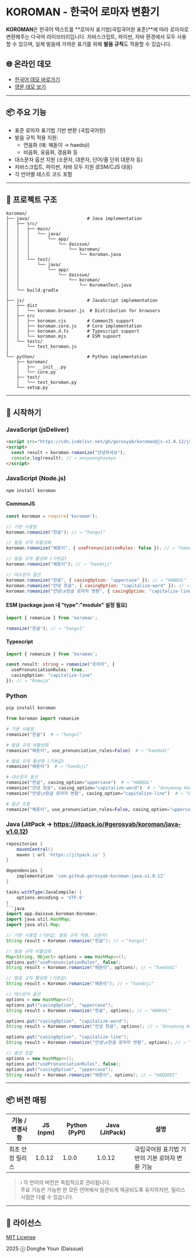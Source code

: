 # KOROMAN - 한국어 로마자 변환기

**KOROMAN**은 한국어 텍스트를 **로마자 표기법(국립국어원 표준)**에 따라 로마자로 변환해주는 다국어 라이브러리입니다. 자바스크립트, 파이썬, 자바 환경에서 모두 사용할 수 있으며, 실제 발음에 가까운 표기를 위해 **발음 규칙**도 적용할 수 있습니다.

## 🌐 온라인 데모
- [한국어 데모 바로가기](https://daissue.app/romanizer)
- [영문 데모 보기](https://daissue.app/en/romanizer)

---

## 📦 주요 기능
- 표준 로마자 표기법 기반 변환 (국립국어원)
- 발음 규칙 적용 지원:
  - 연음화 (예: 해돋이 → haedoji)
  - 비음화, 유음화, 경음화 등
- 대소문자 옵션 지원 (소문자, 대문자, 단어/줄 단위 대문자 등)
- 자바스크립트, 파이썬, 자바 모두 지원 (ESM/CJS 대응)
- 각 언어별 테스트 코드 포함

---

## 📁 프로젝트 구조
```
koroman/
├── java/                      # Java implementation
│   ├── src/
│   │   ├── main/
│   │   │   └── java/
│   │   │       └── app/
│   │   │           └── daissue/
│   │   │               └── koroman/
│   │   │                   └── Koroman.java
│   │   └── test/
│   │       └── java/
│   │           └── app/
│   │               └── daissue/
│   │                   └── koroman/
│   │                       └── KoromanTest.java
│   └── build.gradle
│
├── js/                        # JavaScript implementation
│   ├── dist                   
│   │   └── koroman.browser.js  # Distribution for browsers
│   ├── src    
│   │   ├── koroman.cjs        # CommonJS support
│   │   ├── koroman.core.js    # Core implementation
│   │   ├── koroman.d.ts       # Typescript support
│   │   └── koroman.mjs        # ESM supoort
│   └── tests/
│       └── test_koroman.js
│
└── python/                    # Python implementation
    ├── koroman/              
    │   ├── __init__.py       
    │   └── core.py           
    ├── test/                          
    │   └── test_koroman.py
    └── setup.py
```

---

## 🚀 시작하기

### JavaScript (jsDeliver)
```html
<script src="https://cdn.jsdelivr.net/gh/gerosyab/koroman@js-v1.0.12/js/dist/koroman.browser.js"></script>
<script>
  const result = koroman.romanize("안녕하세요");
  console.log(result); // → annyeonghaseyo
</script>
```
### JavaScript (Node.js)
```bash
npm install koroman
```
#### CommonJS
```js
const koroman = require('koroman');

// 기본 사용법
koroman.romanize("한글"); // → "hangul"

// 발음 규칙 비활성화
koroman.romanize("해돋이", { usePronunciationRules: false }); // → "haedodi"

// 발음 규칙 활성화 (기본값)
koroman.romanize("해돋이"); // → "haedoji"

// 대소문자 옵션
koroman.romanize("한글", { casingOption: "uppercase" }); // → "HANGUL"
koroman.romanize("안녕 한글", { casingOption: "capitalize-word" }); // → "Annyeong hangeul"
koroman.romanize("안녕\n한글 로마자 변환", { casingOption: "capitalize-line" }); // → "Annyeong\nHangeul Romaja Byeonhwan"
```
#### ESM (package.json 내 "type":"module" 설정 필요)
```js
import { romanize } from 'koroman';

romanize("한글"); // → "hangul"
```
#### Typescript
```ts
import { romanize } from 'koroman';

const result: string = romanize("로마자", {
  usePronunciationRules: true,
  casingOption: "capitalize-line"
}); // → "Romaja"
```

### Python
```bash
pip install koroman
```
```python
from koroman import romanize

# 기본 사용법
romanize("한글")  # → "hangul"

# 발음 규칙 비활성화
romanize("해돋이", use_pronunciation_rules=False)  # → "haedodi"

# 발음 규칙 활성화 (기본값)
romanize("해돋이")  # → "haedoji"

# 대소문자 옵션
romanize("한글", casing_option="uppercase")  # → "HANGUL"
romanize("안녕 한글", casing_option="capitalize-word")  # → "Annyeong Hangeul"
romanize("안녕\n한글 로마자 변환", casing_option="capitalize-line")  # → "Annyeong\nHangeul Romaja Byeonhwan"

# 옵션 조합
romanize("해돋이", use_pronunciation_rules=False, casing_option="uppercase")  # → "HAEDODI"
```

### Java (JitPack -> https://jitpack.io/#gerosyab/koroman/java-v1.0.12)
```gradle
repositories {
    mavenCentral()
    maven { url 'https://jitpack.io' }
}

dependencies {
    implementation 'com.github.gerosyab:koroman:java-v1.0.12'
}

tasks.withType(JavaCompile) {
    options.encoding = 'UTF-8'
}
```java
import app.daissue.koroman.Koroman;
import java.util.HashMap;
import java.util.Map;

// 기본 사용법 (기본값: 발음 규칙 적용, 소문자)
String result = Koroman.romanize("한글"); // → "hangul"

// 발음 규칙 비활성화
Map<String, Object> options = new HashMap<>();
options.put("usePronunciationRules", false);
String result = Koroman.romanize("해돋이", options); // → "haedodi"

// 발음 규칙 활성화 (기본값)
String result = Koroman.romanize("해돋이"); // → "haedoji"

// 대소문자 옵션
options = new HashMap<>();
options.put("casingOption", "uppercase");
String result = Koroman.romanize("한글", options); // → "HANGUL"

options.put("casingOption", "capitalize-word");
String result = Koroman.romanize("안녕 한글", options); // → "Annyeong Hangeul"

options.put("casingOption", "capitalize-line");
String result = Koroman.romanize("안녕\n한글 로마자 변환", options); // → "Annyeong\nHangeul Romaja Byeonhwan"

// 옵션 조합
options = new HashMap<>();
options.put("usePronunciationRules", false);
options.put("casingOption", "uppercase");
String result = Koroman.romanize("해돋이", options); // → "HAEDODI"
```
---

## 📦 버전 매핑

| 기능 / 변경사항                  | JS (npm)  | Python (PyPI)  | Java (JitPack) | 설명                                              |
|----------------------------------|-----------|----------------|----------------|---------------------------------------------------|
| 최초 안정 릴리스                 | 1.0.12    | 1.0.0          | 1.0.12          | 국립국어원 표기법 기반의 기본 로마자 변환 기능     |

> ℹ️ 각 언어의 버전은 독립적으로 관리됩니다.  
> 주요 기능은 가능한 한 모든 언어에서 일관되게 제공되도록 유지하지만, 릴리스 시점은 다를 수 있습니다.
---

## 📜 라이선스
[MIT License](LICENSE)

2025 ⓒ Donghe Youn (Daissue)

